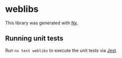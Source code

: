 # weblibs

This library was generated with [Nx](https://nx.dev).

## Running unit tests

Run `nx test weblibs` to execute the unit tests via [Jest](https://jestjs.io).
